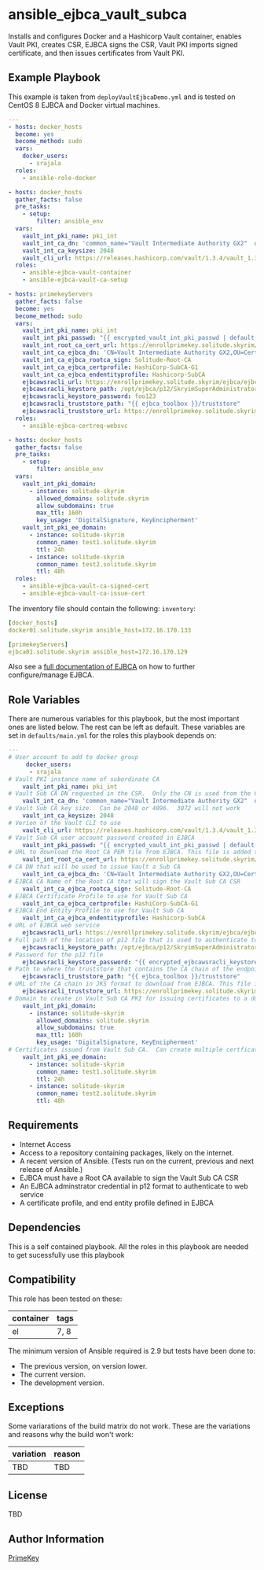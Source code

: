 ansible_ejbca_vault_subca
=========

Installs and configures Docker and a Hashicorp Vault container, enables Vault PKI, creates CSR, EJBCA signs the CSR, Vault PKI imports signed certificate, and then issues certificates from Vault PKI.



Example Playbook
----------------

This example is taken from `deployVaultEjbcaDemo.yml` and is tested on CentOS 8 EJBCA and Docker virtual machines.
```yaml
---
- hosts: docker_hosts
  become: yes
  become_method: sudo
  vars:
    docker_users:
      - srajala
  roles:
    - ansible-role-docker

- hosts: docker_hosts
  gather_facts: false
  pre_tasks:
    - setup:
        filter: ansible_env
  vars:
    vault_int_pki_name: pki_int
    vault_int_ca_dn: 'common_name="Vault Intermediate Authority GX2"  organization="Skyrim"'
    vault_int_ca_keysize: 2048
    vault_cli_url: https://releases.hashicorp.com/vault/1.3.4/vault_1.3.4_linux_amd64.zip
  roles:
    - ansible-ejbca-vault-container
    - ansible-ejbca-vault-ca-setup

- hosts: primekeyServers
  gather_facts: false
  become: yes
  become_method: sudo
  vars:
    vault_int_pki_name: pki_int
    vault_int_pki_passwd: "{{ encrypted_vault_int_pki_passwd | default('foo123') }}"
    vault_int_root_ca_cert_url: https://enrollprimekey.solitude.skyrim/ejbca/publicweb/webdist/certdist?cmd=cacert&issuer=CN%3DSolitude+Root+CA+G1%2COU%3DCertification+Authorities%2COU%3DSolitude%2CO%3DSkyrim&level=0
    vault_int_ca_ejbca_dn: 'CN=Vault Intermediate Authority GX2,OU=Certification Authorities,OU=Solitude,O=Skyrim'
    vault_int_ca_ejbca_rootca_sign: Solitude-Root-CA 
    vault_int_ca_ejbca_certprofile: HashiCorp-SubCA-G1
    vault_int_ca_ejbca_endentityprofile: Hashicorp-SubCA 
    ejbcawsracli_url: https://enrollprimekey.solitude.skyrim/ejbca/ejbcaws/ejbcaws
    ejbcawsracli_keystore_path: /opt/ejbca/p12/SkryimSuperAdministrator.p12
    ejbcawsracli_keystore_password: foo123
    ejbcawsracli_truststore_path: "{{ ejbca_toolbox }}/truststore"
    ejbcawsracli_truststore_url: https://enrollprimekey.solitude.skyrim/ejbca/publicweb/webdist/certdist?cmd=cachain&caid=1595111880&format=jks
  roles:
    - ansible-ejbca-certreq-websvc

- hosts: docker_hosts
  gather_facts: false
  pre_tasks:
    - setup:
        filter: ansible_env
  vars:
    vault_int_pki_domain: 
      - instance: solitude-skyrim
        allowed_domains: solitude.skyrim
        allow_subdomains: true
        max_ttl: 160h
        key_usage: 'DigitalSignature, KeyEncipherment'
    vault_int_pki_ee_domain: 
      - instance: solitude-skyrim
        common_name: test1.solitude.skyrim
        ttl: 24h
      - instance: solitude-skyrim
        common_name: test2.solitude.skyrim
        ttl: 48h
  roles:
    - ansible-ejbca-vault-ca-signed-cert
    - ansible-ejbca-vault-ca-issue-cert

```

The inventory file should contain the following: `inventory`:
```yaml
[docker_hosts]
docker01.solitude.skyrim ansible_host=172.16.170.133

[primekeyServers]
ejbca01.solitude.skyrim ansible_host=172.16.170.129
```



Also see a [full documentation of EJBCA](https://doc.primekey.com/doc) on how to further configure/manage EJBCA.

Role Variables
--------------

There are numerous variables for this playbook, but the most important ones are listed below.  The rest can be left as default. These variables are set in `defaults/main.yml` for the roles this playbook depends on:
```yaml
---
# User account to add to docker group
     docker_users:
      - srajala
# Vault PKI instance name of subordinate CA
    vault_int_pki_name: pki_int
# Vault Sub CA DN requested in the CSR.  Only the CN is used from the CSR when submitting the PKCS10 over the Web Service.  The CA DN is configured in EJBCA when adding the account to the CA
    vault_int_ca_dn: 'common_name="Vault Intermediate Authority GX2"  organization="Skyrim"'
# Vault Sub CA key size.  Can be 2048 or 4096.  3072 will not work
    vault_int_ca_keysize: 2048
# Verion of the Vault CLI to use
    vault_cli_url: https://releases.hashicorp.com/vault/1.3.4/vault_1.3.4_linux_amd64.zip
# Vault Sub CA user account password created in EJBCA
    vault_int_pki_passwd: "{{ encrypted_vault_int_pki_passwd | default('foo123') }}"
# URL to download the Root CA PEM file from EJBCA. This file is added to the signed certificate from EJBCA that is imported into Vault
    vault_int_root_ca_cert_url: https://enrollprimekey.solitude.skyrim/ejbca/publicweb/webdist/certdist?cmd=cacert&issuer=CN%3DSolitude+Root+CA+G1%2COU%3DCertification+Authorities%2COU%3DSolitude%2CO%3DSkyrim&level=0
# CA DN that will be used to issue Vault a Sub CA
    vault_int_ca_ejbca_dn: 'CN=Vault Intermediate Authority GX2,OU=Certification Authorities,OU=Solitude,O=Skyrim'
# EJBCA CA Name of the Root CA that will sign the Vault Sub CA CSR
    vault_int_ca_ejbca_rootca_sign: Solitude-Root-CA
# EJBCA Certificate Profile to use for Vault Sub CA 
    vault_int_ca_ejbca_certprofile: HashiCorp-SubCA-G1
# EJBCA End Entity Profile to use for Vault Sub CA
    vault_int_ca_ejbca_endentityprofile: Hashicorp-SubCA 
# URL of EJBCA web service
    ejbcawsracli_url: https://enrollprimekey.solitude.skyrim/ejbca/ejbcaws/ejbcaws
# Full path of the location of p12 file that is used to authenticate to EJBCA web service.  PKCS11 could be used, but would require updates to this Ansible role ansible-ejbca-certreq-websvc.
    ejbcawsracli_keystore_path: /opt/ejbca/p12/SkryimSuperAdministrator.p12
# Password for the p12 file
    ejbcawsracli_keystore_password: "{{ encrypted_ejbcawsracli_keystore_password | default('foo123') }}"
# Path to where the truststore that contains the CA chain of the endpoint that hosts the EJBCA web service
    ejbcawsracli_truststore_path: "{{ ejbca_toolbox }}/truststore"
# URL of the CA chain in JKS format to download from EJBCA. This file is stored at the ejbcawsracli_truststore_path variable
    ejbcawsracli_truststore_url: https://enrollprimekey.solitude.skyrim/ejbca/publicweb/webdist/certdist?cmd=cachain&caid=1595111880&format=jks
# Domain to create in Vault Sub CA PKI for issuing certificates to a domain.  Can create multiple domains by specifying multiple domains by using the format below.
    vault_int_pki_domain: 
      - instance: solitude-skyrim
        allowed_domains: solitude.skyrim
        allow_subdomains: true
        max_ttl: 160h
        key_usage: 'DigitalSignature, KeyEncipherment'
# Certificates issued from Vault Sub CA.  Can create multiple certficates by specifying servers like the examples below.
    vault_int_pki_ee_domain: 
      - instance: solitude-skyrim
        common_name: test1.solitude.skyrim
        ttl: 24h
      - instance: solitude-skyrim
        common_name: test2.solitude.skyrim
        ttl: 48h

```

Requirements
------------

- Internet Access
- Access to a repository containing packages, likely on the internet.
- A recent version of Ansible. (Tests run on the current, previous and next release of Ansible.)
- EJBCA must have a Root CA available to sign the Vault Sub CA CSR
- An EJBCA adminstrator credential in p12 format to authenticate to web service
- A certificate profile, and end entity profile defined in EJBCA



Dependencies
------------

This is a self contained playbook.  All the roles in this playbook are needed to get sucessfully use this playbook



Compatibility
-------------

This role has been tested on these:

|container|tags|
|---------|----|
|el|7, 8|


The minimum version of Ansible required is 2.9 but tests have been done to:

- The previous version, on version lower.
- The current version.
- The development version.

Exceptions
----------

Some variarations of the build matrix do not work. These are the variations and reasons why the build won't work:

| variation                 | reason                 |
|---------------------------|------------------------|
| TBD | TBD |




License
-------

TBD


Author Information
------------------

[PrimeKey](https://primekey.com)
